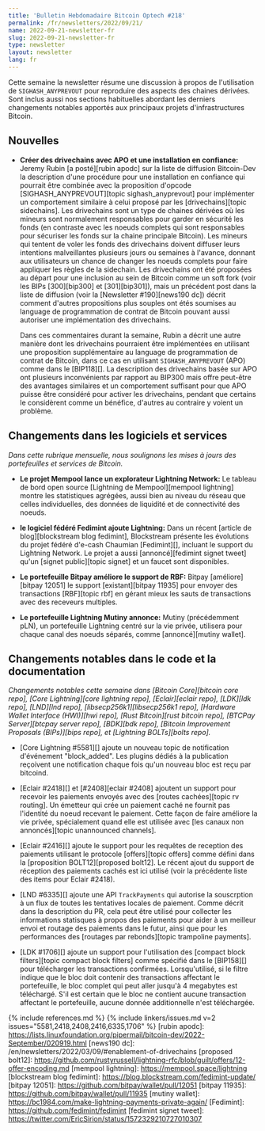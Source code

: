 ```yaml
---
title: 'Bulletin Hebdomadaire Bitcoin Optech #218'
permalink: /fr/newsletters/2022/09/21/
name: 2022-09-21-newsletter-fr
slug: 2022-09-21-newsletter-fr
type: newsletter
layout: newsletter
lang: fr
---
```

Cette semaine la newsletter résume une discussion à propos de l'utilisation
de `SIGHASH_ANYPREVOUT` pour reproduire des aspects des chaines dérivées.
Sont inclus aussi nos sections habituelles abordant les derniers changements
notables apportés aux principaux projets d'infrastructures Bitcoin.

## Nouvelles

- **Créer des drivechains avec APO et une installation en confiance:** Jeremy Rubin
  [a posté][rubin apodc] sur la liste de diffusion Bitcoin-Dev la description
  d'une procédure pour une installation en confiance qui pourrait être combinée avec
  la proposition d'opcode [SIGHASH_ANYPREVOUT][topic sighash_anyprevout] pour implémenter
  un comportement similaire à celui proposé par les [drivechains][topic sidechains].
  Les drivechains sont un type de chaines dérivées où les mineurs sont normalement
  responsables pour garder en sécurité les fonds (en contraste avec les noeuds complets
  qui sont responsables pour sécuriser les fonds sur la chaine principale Bitcoin).
  Les mineurs qui tentent de voler les fonds des drivechains doivent diffuser leurs
  intentions malveillantes plusieurs jours ou semaines à l'avance, donnant aux utilisateurs
  un chance de changer les noeuds complets pour faire appliquer les règles de la sidechain.
  Les drivechains ont été proposées au départ pour  une inclusion au sein de Bitcoin comme
  un soft fork (voir les BIPs [300][bip300] et [301][bip301]), mais un précédent
  post dans la liste de diffusion (voir la [Newsletter #190][news190 dc]) décrit
  comment d'autres propositions plus souples ont étés soumises au language de programmation
  de contrat de Bitcoin pouvant aussi autoriser une implémentation des drivechains.

    Dans ces commentaires durant la semaine, Rubin a décrit une autre manière dont les drivechains
    pourraient être implémentées en utilisant une proposition supplémentaire au language de
    programmation de contrat de Bitcoin, dans ce cas en utilisant `SIGHASH_ANYPREVOUT` (APO)
    comme dans le [BIP118][].  La description des drivechains basée sur APO ont plusieurs
    inconvénients par rapport au BIP300 mais offre peut-être des avantages similaires
    et un comportement suffisant pour que APO puisse être considéré pour activer les drivechains,
    pendant que certains le considèrent comme un bénéfice, d'autres au contraire y voient un problème.

## Changements dans les logiciels et services

*Dans cette rubrique mensuelle, nous soulignons les mises à jours des portefeuilles et
services de Bitcoin.*

- **Le projet Mempool lance un explorateur Lightning Network:**
  Le tableau de bord open source [Lightning de Mempool][mempool lightning] montre les
  statistiques agrégées, aussi bien au niveau du réseau que celles individuelles, des données
  de liquidité et de connectivité des noeuds.

- **le logiciel fédéré Fedimint ajoute Lightning:**
  Dans un récent [article de blog][blockstream blog fedimint], Blockstream présente
  les évolutions du projet fédéré d'e-cash Chaumian [Fedimint][], incluant
  le support du Lightning Network. Le projet a aussi [annoncé][fedimint signet tweet]
  qu'un [signet public][topic signet] et un faucet sont disponibles.

- **Le portefeuille Bitpay améliore le support de RBF:**
  Bitpay [améliore][bitpay 12051] le support [existant][bitpay 11935] pour
  envoyer des transactions [RBF][topic rbf] en gérant mieux les sauts de
  transactions avec des receveurs multiples.

- **Le portefeuille Lightning Mutiny annonce:**
  Mutiny (précédemment pLN), un portefeuille Lightning centré sur la vie privée, utilisera
  pour chaque canal des noeuds séparés, comme [annoncé][mutiny wallet].

## Changements notables dans le code et la documentation

*Changements notables cette semaine dans [Bitcoin Core][bitcoin core repo], [Core
Lightning][core lightning repo], [Eclair][eclair repo], [LDK][ldk repo],
[LND][lnd repo], [libsecp256k1][libsecp256k1 repo], [Hardware Wallet
Interface (HWI)][hwi repo], [Rust Bitcoin][rust bitcoin repo], [BTCPay
Server][btcpay server repo], [BDK][bdk repo], [Bitcoin Improvement
Proposals (BIPs)][bips repo], et [Lightning BOLTs][bolts repo].*

- [Core Lightning #5581][] ajoute un nouveau topic de notification d'événement
  "block_added". Les plugins dédiés à la publication reçoivent une notification chaque fois
  qu'un nouveau bloc est reçu par bitcoind.

- [Eclair #2418][] et [#2408][eclair #2408] ajoutent un support pour recevoir
  les paiements envoyés avec des [routes cachées][topic rv routing].  Un émetteur
  qui crée un paiement caché ne fournit pas l'identité du noeud recevant le paiement.
  Cette façon de faire améliore la vie privée, spécialement quand elle est
  utilisée avec [les canaux non annoncés][topic unannounced channels].

- [Eclair #2416][] ajoute le support pour les requêtes de reception des paiements utilisant
  le protocole [offers][topic offers] comme défini dans la [proposition BOLT12][proposed bolt12].
  Le récent ajout du support de réception des paiements cachés est ici utilisé
  (voir la précédente liste des items pour Eclair #2418).

- [LND #6335][] ajoute une API `TrackPayments` qui autorise la souscrption à
  un flux de toutes les tentatives locales de paiement. Comme décrit dans la description du PR,
  cela peut être utilisé pour collecter les informations statisques à propos des
  paiements pour aider à un meilleur envoi et routage des paiements dans le futur, ainsi que
  pour les performances des [routages par rebonds][topic trampoline payments].

- [LDK #1706][] ajoute un support pour l'utilisation des [compact block filters][topic
  compact block filters] comme spécifié dans le [BIP158][] pour télécharger
  les transactions confirmées.  Lorsqu'utilisé, si le filtre indique que le bloc doit contenir
  des transactions affectant le portefeuille, le bloc complet qui peut aller jusqu'à 4 megabytes
  est téléchargé.  S'il est certain que le bloc ne contient aucune transaction affectant le
  portefeuille, aucune donnée additionnelle n'est téléchargée.

{% include references.md %}
{% include linkers/issues.md v=2 issues="5581,2418,2408,2416,6335,1706" %}
[rubin apodc]: https://lists.linuxfoundation.org/pipermail/bitcoin-dev/2022-September/020919.html
[news190 dc]: /en/newsletters/2022/03/09/#enablement-of-drivechains
[proposed bolt12]: https://github.com/rustyrussell/lightning-rfc/blob/guilt/offers/12-offer-encoding.md
[mempool lightning]: https://mempool.space/lightning
[blockstream blog fedimint]: https://blog.blockstream.com/fedimint-update/
[bitpay 12051]: https://github.com/bitpay/wallet/pull/12051
[bitpay 11935]: https://github.com/bitpay/wallet/pull/11935
[mutiny wallet]: https://bc1984.com/make-lightning-payments-private-again/
[Fedimint]: https://github.com/fedimint/fedimint
[fedimint signet tweet]: https://twitter.com/EricSirion/status/1572329210727010307

